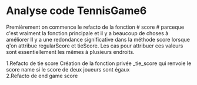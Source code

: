 # Analyse code TennisGame6

Premièrement on commence le refacto de la fonction # score # parceque  c'est vraiment la fonction principale et il y a beaucoup de choses à améliorer 
Il y a une redondance significative dans la méthode score lorsque q'on attribue regularScore et tieScore. Les cas pour attribuer ces valeurs sont essentiellement les mêmes à plusieurs endroits.

1.Refacto de tie score 
Création de la fonction privée _tie_score qui renvoie le score name si le score de deux joueurs sont égaux  
2.Refacto de end game score